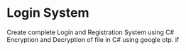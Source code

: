 # Login System
Create complete Login and Registration System using C#<br>
Encryption and Decryption of file in C# using google otp.
if 
